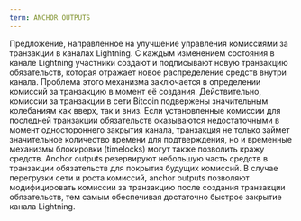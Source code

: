 ```yaml
---
term: ANCHOR OUTPUTS
---
```


Предложение, направленное на улучшение управления комиссиями за транзакции в каналах Lightning. С каждым изменением состояния в канале Lightning участники создают и подписывают новую транзакцию обязательств, которая отражает новое распределение средств внутри канала. Проблема этого механизма заключается в определении комиссий за транзакцию в момент её создания. Действительно, комиссии за транзакции в сети Bitcoin подвержены значительным колебаниям как вверх, так и вниз. Если установленные комиссии для последней транзакции обязательств оказываются недостаточными в момент одностороннего закрытия канала, транзакция не только займет значительное количество времени для подтверждения, но и временные механизмы блокировки (timelocks) могут также позволить кражу средств. Anchor outputs резервируют небольшую часть средств в транзакции обязательств для покрытия будущих комиссий. В случае перегрузки сети и роста комиссий, anchor outputs позволяют модифицировать комиссии за транзакцию после создания транзакции обязательств, тем самым обеспечивая достаточно быстрое закрытие канала Lightning.